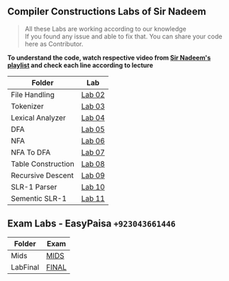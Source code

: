 ## Compiler Constructions Labs of Sir Nadeem

> All these Labs are working according to our knowledge  
> If you found any issue and able to fix that. You can share your code here as Contributor.

**To understand the code, watch respective video from [Sir Nadeem's playlist](https://www.youtube.com/playlist?list=PLK3Sck65huth7zWZGLFr2zQgaBRbrPfJJ) and check each line according to lecture**  



| Folder | Lab |
| ------ | ------ |
| File Handling | [Lab 02](File%20Handling) |
| Tokenizer | [Lab 03](Tokenizer) |
| Lexical Analyzer | [Lab 04](lexical%20analyzer) |
| DFA | [Lab 05](Dfa) |
| NFA | [Lab 06](NFA%20%2B%20NFA%20to%20DFA) |
| NFA To DFA | [Lab 07](NFA%20%2B%20NFA%20to%20DFA) |
| Table Construction | [Lab 08](Table%20Construction) |
| Recursive Descent | [Lab 09](Recursive%20Descent) |
| SLR-1 Parser | [Lab 10](SLR%20%2B%20Sementic) |
| Sementic SLR-1| [Lab 11](SLR%20%2B%20Sementic) |


## Exam Labs - EasyPaisa `+923043661446`




| Folder | Exam |
| ------ | ------ |
| Mids | [MIDS](Mids) |
| LabFinal | [FINAL](LabFinal) |

<!-- Special Thanks to:
- [Abdullah Ali](https://github.com/Abdullah-146) -->
